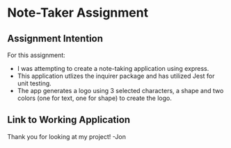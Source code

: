 # **Note-Taker Assignment**

## **Assignment Intention**

For this assignment:

- I was attempting to create a note-taking application using express.
- This application utlizes the inquirer package and has utilized Jest for unit testing.
- The app generates a logo using 3 selected characters, a shape and two colors (one for text, one for shape) to create the logo.

## **Link to Working Application**

Thank you for looking at my project!
-Jon

